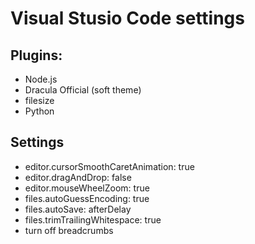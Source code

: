 # Visual Stusio Code settings

## Plugins:
* Node.js
* Dracula Official (soft theme)
* filesize
* Python

## Settings
* editor.cursorSmoothCaretAnimation: true
* editor.dragAndDrop: false
* editor.mouseWheelZoom: true
* files.autoGuessEncoding: true
* files.autoSave: afterDelay
* files.trimTrailingWhitespace: true
* turn off breadcrumbs
